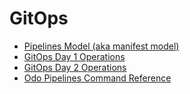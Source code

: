 # GitOps 

* [Pipelines Model (aka manifest model)](model)
* [GitOps Day 1 Operations](journey/day1)
* [GitOps Day 2 Operations](journey/day2)
* [Odo Pipelines Command Reference](commands)

